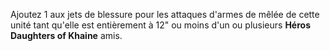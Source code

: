Ajoutez 1 aux jets de blessure pour les attaques d'armes de mêlée de cette unité tant qu'elle est 
entièrement à 12" ou moins d'un ou plusieurs **Héros Daughters of Khaine** amis.